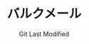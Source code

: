 ---
title: バルクメール
date: Git Last Modified
url: /Bulk-Email/
id: bulkemailfolder
lang: ja
order: 300
---